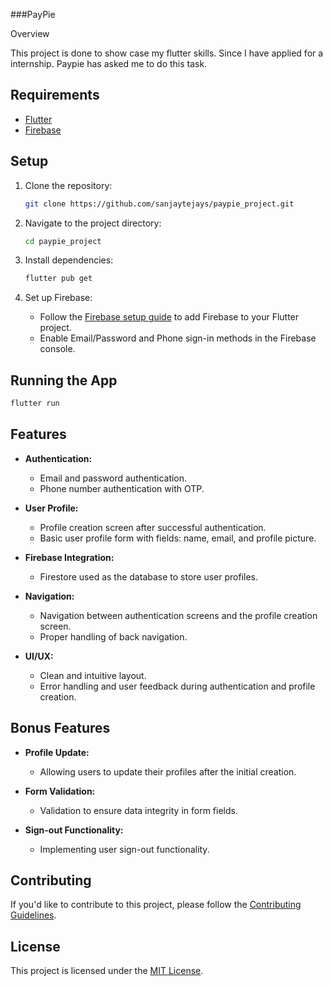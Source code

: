 

###PayPie

 Overview

This project is done to show case my flutter skills. Since I have applied for a internship. Paypie has asked me to do this task.

## Requirements

- [Flutter](https://flutter.dev/docs/get-started/install)
- [Firebase](https://firebase.google.com/docs/flutter/setup)

## Setup

1. Clone the repository:

   ```bash
   git clone https://github.com/sanjaytejays/paypie_project.git
   ```

2. Navigate to the project directory:

   ```bash
   cd paypie_project
   ```

3. Install dependencies:

   ```bash
   flutter pub get
   ```

4. Set up Firebase:
   - Follow the [Firebase setup guide](https://firebase.google.com/docs/flutter/setup) to add Firebase to your Flutter project.
   - Enable Email/Password and Phone sign-in methods in the Firebase console.


## Running the App

```bash
flutter run
```

## Features

- **Authentication:**
  - Email and password authentication.
  - Phone number authentication with OTP.

- **User Profile:**
  - Profile creation screen after successful authentication.
  - Basic user profile form with fields: name, email, and profile picture.

- **Firebase Integration:**
  - Firestore used as the database to store user profiles.

- **Navigation:**
  - Navigation between authentication screens and the profile creation screen.
  - Proper handling of back navigation.

- **UI/UX:**
  - Clean and intuitive layout.
  - Error handling and user feedback during authentication and profile creation.

## Bonus Features

- **Profile Update:**
  - Allowing users to update their profiles after the initial creation.

- **Form Validation:**
  - Validation to ensure data integrity in form fields.

- **Sign-out Functionality:**
  - Implementing user sign-out functionality.

## Contributing

If you'd like to contribute to this project, please follow the [Contributing Guidelines](CONTRIBUTING.md).

## License

This project is licensed under the [MIT License](LICENSE).
